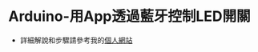 # Arduino-用App透過藍牙控制LED開關

* 詳細解說和步驟請參考我的[個人網站](https://roy051023.github.io/2017/07/04/App-Control-Led-On-Off/)